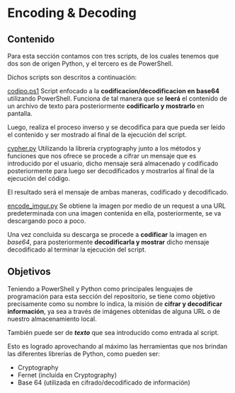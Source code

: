 # Encoding & Decoding

## Contenido
Para esta sección contamos con tres scripts, de los cuales tenemos que dos son de origen Python, y el tercero es de PowerShell. 

Dichos scripts son descritos a continuación:

[codipo.ps1](https://github.com/Yaayoo15/PIA/blob/main/Encoding%20&%20Decoding/codipo.ps1)
Script enfocado a la **codificacion/decodificacion en base64** utilizando PowerShell.
Funciona de tal manera que se **leerá** el contenido de un archivo de texto para posteriormente **codificarlo y mostrarlo** en pantalla. 

Luego, realiza el proceso inverso y se decodifica para que pueda ser leido el contenido y ser mostrado al final de la ejecución del script.

[cypher.py](https://github.com/Yaayoo15/PIA/blob/main/Encoding%20&%20Decoding/cypher.py)
Utilizando la librería cryptography junto a los métodos y funciones que nos ofrece se procede a cifrar un mensaje que es introducido por el usuario, dicho mensaje será almacenado y codificado posteriormente para luego ser decodificados y mostrarlos al final de la ejecución del código. 

El resultado será el mensaje de ambas maneras, codificado y decodificado.

[encode_imgur.py](https://github.com/Yaayoo15/PIA/blob/main/Encoding%20&%20Decoding/encode_imgur.py)
Se obtiene la imagen por medio de un request a una URL predeterminada con una imagen contenida en ella, posteriormente, se va descargando poco a poco. 

Una vez concluida su descarga se procede a **codificar** la imagen en *base64*, para posteriormente **decodificarla y mostrar** dicho mensaje decodificado al terminar la ejecución del script.

## Objetivos
Teniendo a PowerShell y Python como principales lenguajes de programación para esta sección del repositorio, se tiene como objetivo precisamente como su nombre lo indica, la misión de **cifrar y decodificar información**, ya sea a través de imágenes obtenidas de alguna URL o de nuestro almacenamiento local.

También puede ser de ***texto*** que sea introducido como entrada al script.

Esto es logrado aprovechando al máximo las herramientas que nos brindan las diferentes librerías de Python, como pueden ser:

 - Cryptography 
 - Fernet (incluída en Cryptography) 
 - Base 64 (utilizada en cifrado/decodificado de información)
